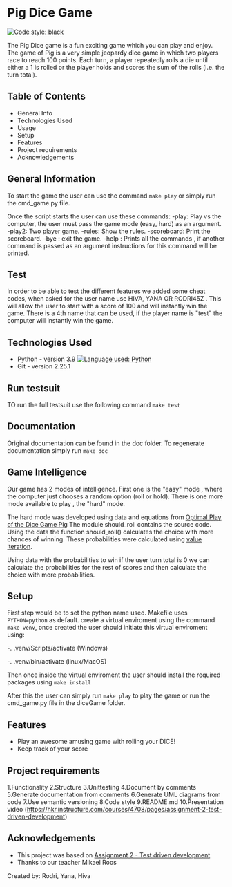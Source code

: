 
Pig Dice Game
==========================
[![Code style: black](https://img.shields.io/badge/code%20style-black-000000.svg)](https://github.com/psf/black)


The Pig Dice game is a fun exciting game which you can play and enjoy. The game of Pig is a very simple jeopardy dice game in which two players race to reach 100 points. Each turn, a player repeatedly rolls a die until either a 1 is rolled or the player holds and scores the sum of the rolls (i.e. the turn total).


## Table of Contents
* General Info
* Technologies Used
* Usage
* Setup
* Features
* Project requirements
* Acknowledgements


## General Information
To start the game the user can use the command `make play` or simply run the cmd_game.py file.

Once the script starts the user can use these commands: 
-play: Play vs the computer, the user must pass the game mode (easy, hard) as an argument. 
-play2: Two player game.
-rules: Show the rules.
-scoreboard: Print the scoreboard.
-bye : exit the game.
-help : Prints all the commands , if another command is passed as an argument instructions for this command will be printed.

## Test
In order to be able to test the different features we added some cheat codes, when asked for the user name use HIVA, YANA OR RODRI45Z . This will allow the user to start with a score of 100 and will instantly win the game.
There is a 4th name that can be used, if the player name is "test" the computer will instantly win the game.

## Technologies Used
- Python - version 3.9 [![Language used: Python](https://img.shields.io/badge/Python-3776AB?style=for-the-badge&logo=python&logoColor=white)](https://github.com/python)
- Git - version 2.25.1 


## Run testsuit
TO run the full testsuit use the following command `make test`
## Documentation
Original documentation can be found in the doc folder. To regenerate documentation simply run `make doc`
## Game Intelligence

Our game has 2 modes of intelligence.
First one is the "easy" mode , where the computer just chooses a random option (roll or hold).
There is one more mode available to play , the "hard" mode.


The hard mode was developed using data and equations from [Optimal Play of the Dice Game Pig](http://cs.gettysburg.edu/~tneller/papers/pig.zip)
The module should_roll contains the source code. Using the data the function should_roll() calculates the choice with more chances of winning. These probabilities were calculated using [value iteration](https://en.wikipedia.org/wiki/Markov_decision_process#Value_iteration). 

Using data with the probabilities to win if the user turn total is 0 we can calculate the probabilities for the rest of scores and then calculate the choice with more probabilities.




## Setup
First step would be to set the python name used. Makefile uses `PYTHON=python` as default.
create a virtual enviroment using the command `make venv`, once created the user should initiate this virtual enviroment using:

-. .venv/Scripts/activate (Windows)

-. .venv/bin/activate (linux/MacOS)

Then once inside the virtual enviroment the user should install the required packages using `make install`

After this the user can simply run `make play` to play the game or run the cmd_game.py file in the diceGame folder.


## Features
- Play an awesome amusing game with rolling your DICE!
- Keep track of your score


## Project requirements
1.Functionality
2.Structure
3.Unittesting
4.Document by comments
5.Generate documentation from comments
6.Generate UML diagrams from code
7.Use semantic versioning
8.Code style
9.README.md
10.Presentation video
(https://hkr.instructure.com/courses/4708/pages/assignment-2-test-driven-development)



## Acknowledgements
- This project was based on [Assignment 2 - Test driven development](https://en.wikipedia.org/wiki/Pig_(dice_game)).
- Thanks to our teacher Mikael Roos


Created by: Rodri, Yana, Hiva